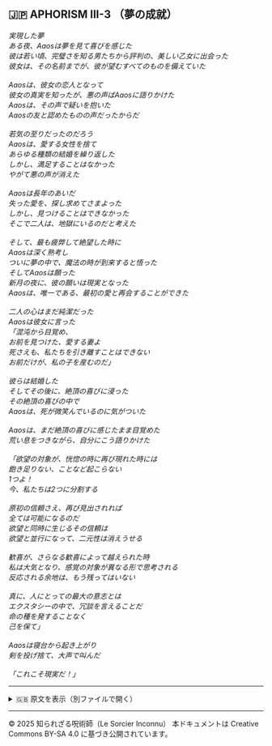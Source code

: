 ## 🇯🇵 APHORISM III-3 （夢の成就）

_実現した夢_<br>
_ある夜、Aaosは夢を見て喜びを感じた<br>
彼は若い頃、完璧さを知る男たちから評判の、美しい乙女に出会った<br>
彼女は、その名前までが、彼が望むすべてのものを備えていた_<br>
<br>
_Aaosは、彼女の恋人となって<br>
彼女の真実を知ったが、悪の声ばAaosに語りかけた<br>
Aaosは、その声で疑いを抱いた<br>
Aaosの友と認めたものの声だったからだ_<br>
<br>
_若気の至りだったのだろう<br>
Aaosは、愛する女性を捨て<br>
あらゆる種類の結婚を繰り返した<br>
しかし、満足することはなかった<br>
やがて悪の声が消えた_<br>
<br>
_Aaosは長年のあいだ<br>
失った愛を、探し求めてさまよった<br>
しかし、見つけることはできなかった<br>
そこで二人は、地獄にいるのだと考えた_<br>
<br>
_そして、最も疲弊して絶望した時に<br>
Aaosは深く熟考し<br>
ついに夢の中で、魔法の時が到来すると悟った<br>
そしてAaosは願った<br>
新月の夜に、彼の願いは現実となった<br>
Aaosは、唯一である、最初の愛と再会することができた_<br>
<br>
_二人の心はまだ純潔だった<br>
Aaosは彼女に言った<br>
「混沌から目覚め、<br>
お前を見つけた、愛する妻よ<br>
死さえも、私たちを引き離すことはできない<br>
お前だけが、私の子を産むのだ」_<br>
<br>
_彼らは結婚した<br>
そしてその後に、絶頂の喜びに浸った<br>
その絶頂の喜びの中で<br>
Aaosは、死が微笑んでいるのに気がついた_<br>
<br>
_Aaosは、まだ絶頂の喜びに感じたまま目覚めた<br>
荒い息をつきながら、自分にこう語りかけた_<br>
<br>
_「欲望の対象が、恍惚の時に再び現れた時には<br>
飽き足りない、ことなど起こらない<br>
1つよ！<br>
今、私たちは2つに分割する_<br>
<br>
_原初の信頼さえ、再び見出されれば<br>
全ては可能になるのだ<br>
欲望と同時に生じるその信頼は<br>
欲望と並行になって、二元性は消えうせる_<br>
<br>
_歓喜が、さらなる歓喜によって越えられた時<br>
私は大気となり、感覚の対象が異なる形で思考される<br>
反応される余地は、もう残ってはいない_<br>
<br>
_真に、人にとっての最大の意志とは<br>
エクスタシーの中で、冗談を言えることだ<br>
命の種を発することなく<br>
己を保て」_<br>
<br>
_Aaosは寝台から起き上がり<br>
剣を投げ捨て、大声で叫んだ_<br>
<br>
_「これこそ現実だ！」_

---

<details>
<summary>🇬🇧 原文を表示（別ファイルで開く）</summary>

🔗 [原文を読む APHORISM III-3](aphorism05_dreame.md)

</details>

---

© 2025 知られざる呪術師（Le Sorcier Inconnu）
本ドキュメントは Creative Commons BY-SA 4.0 に基づき公開されています。

